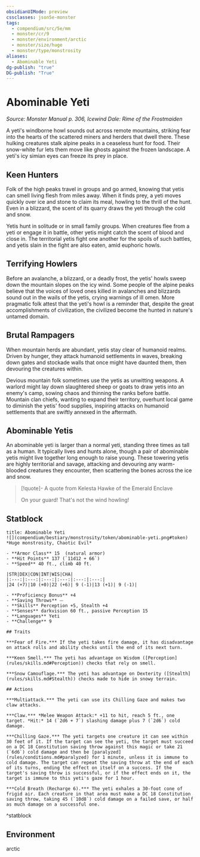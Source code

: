 ```yaml
---
obsidianUIMode: preview
cssclasses: json5e-monster
tags:
  - compendium/src/5e/mm
  - monster/cr/9
  - monster/environment/arctic
  - monster/size/huge
  - monster/type/monstrosity
aliases:
  - Abominable Yeti
dg-publish: "true"
DG-publish: "True"
---
```

# Abominable Yeti
*Source: Monster Manual p. 306, Icewind Dale: Rime of the Frostmaiden*  

A yeti's windborne howl sounds out across remote mountains, striking fear into the hearts of the scattered miners and herders that dwell there. These hulking creatures stalk alpine peaks in a ceaseless hunt for food. Their snow-white fur lets them move like ghosts against the frozen landscape. A yeti's icy simian eyes can freeze its prey in place.

## Keen Hunters

Folk of the high peaks travel in groups and go armed, knowing that yetis can smell living flesh from miles away. When it finds prey, a yeti moves quickly over ice and stone to claim its meal, howling to the thrill of the hunt. Even in a blizzard, the scent of its quarry draws the yeti through the cold and snow.

Yetis hunt in solitude or in small family groups. When creatures flee from a yeti or engage it in battle, other yetis might catch the scent of blood and close in. The territorial yetis fight one another for the spoils of such battles, and yetis slain in the fight are also eaten, amid euphoric howls.

## Terrifying Howlers

Before an avalanche, a blizzard, or a deadly frost, the yetis' howls sweep down the mountain slopes on the icy wind. Some people of the alpine peaks believe that the voices of loved ones killed in avalanches and blizzards sound out in the wails of the yetis, crying warnings of ill omen. More pragmatic folk attest that the yeti's howl is a reminder that, despite the great accomplishments of civilization, the civilized become the hunted in nature's untamed domain.

## Brutal Rampagers

When mountain herds are abundant, yetis stay clear of humanoid realms. Driven by hunger, they attack humanoid settlements in waves, breaking down gates and stockade walls that once might have daunted them, then devouring the creatures within.

Devious mountain folk sometimes use the yetis as unwitting weapons. A warlord might lay down slaughtered sheep or goats to draw yetis into an enemy's camp, sowing chaos and thinning the ranks before battle. Mountain clan chiefs, wanting to expand their territory, overhunt local game to diminish the yetis' food supplies, inspiring attacks on humanoid settlements that are swiftly annexed in the aftermath.

## Abominable Yetis

An abominable yeti is larger than a normal yeti, standing three times as tall as a human. It typically lives and hunts alone, though a pair of abominable yetis might live together long enough to raise young. These towering yetis are highly territorial and savage, attacking and devouring any warm-blooded creatures they encounter, then scattering the bones across the ice and snow.

> [!quote]- A quote from Kelesta Hawke of the Emerald Enclave  
> 
> On your guard! That's not the wind howling!


## Statblock

```ad-statblock
title: Abominable Yeti
![](compendium/bestiary/monstrosity/token/abominable-yeti.png#token)
*Huge monstrosity, Chaotic Evil*

- **Armor Class** 15  (natural armor)
- **Hit Points** 137 (`11d12 + 66`)
- **Speed** 40 ft., climb 40 ft.

|STR|DEX|CON|INT|WIS|CHA|
|:---:|:---:|:---:|:---:|:---:|:---:|
|24 (+7)|10 (+0)|22 (+6)| 9 (-1)|13 (+1)| 9 (-1)|

- **Proficiency Bonus** +4
- **Saving Throws** ⏤
- **Skills** Perception +5, Stealth +4
- **Senses** darkvision 60 ft., passive Perception 15
- **Languages** Yeti
- **Challenge** 9

## Traits

***Fear of Fire.*** If the yeti takes fire damage, it has disadvantage on attack rolls and ability checks until the end of its next turn.

***Keen Smell.*** The yeti has advantage on Wisdom ([Perception](rules/skills.md#Perception)) checks that rely on smell.

***Snow Camouflage.*** The yeti has advantage on Dexterity ([Stealth](rules/skills.md#Stealth)) checks made to hide in snowy terrain.

## Actions

***Multiattack.*** The yeti can use its Chilling Gaze and makes two claw attacks.

***Claw.*** *Melee Weapon Attack:* +11 to hit, reach 5 ft., one target. *Hit:* 14 (`2d6 + 7`) slashing damage plus 7 (`2d6`) cold damage.

***Chilling Gaze.*** The yeti targets one creature it can see within 30 feet of it. If the target can see the yeti, the target must succeed on a DC 18 Constitution saving throw against this magic or take 21 (`6d6`) cold damage and then be [paralyzed](rules/conditions.md#paralyzed) for 1 minute, unless it is immune to cold damage. The target can repeat the saving throw at the end of each of its turns, ending the effect on itself on a success. If the target's saving throw is successful, or if the effect ends on it, the target is immune to this yeti's gaze for 1 hour.

***Cold Breath (Recharge 6).*** The yeti exhales a 30-foot cone of frigid air. Each creature in that area must make a DC 18 Constitution saving throw, taking 45 (`10d8`) cold damage on a failed save, or half as much damage on a successful one.
```
^statblock

## Environment

arctic